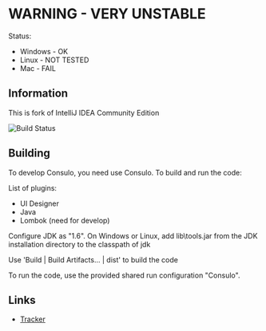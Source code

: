 # WARNING - VERY UNSTABLE

Status:
 * Windows - OK
 * Linux - NOT TESTED
 * Mac - FAIL

## Information

This is fork of IntelliJ IDEA Community Edition

![Build Status](http://must-be.org:8080/vulcan_web/statusImage?name=consulo)

## Building

To develop Consulo, you need use Consulo. To build and run the code:

List of plugins:
  * UI Designer
  * Java
  * Lombok (need for develop)

Configure JDK as "1.6". On Windows or Linux, add lib\tools.jar from the JDK installation directory to the classpath of jdk

Use 'Build | Build Artifacts... | dist' to build the code

To run the code, use the provided shared run configuration "Consulo".

## Links

* [Tracker](http://napile.myjetbrains.com/youtrack/issues/CO)